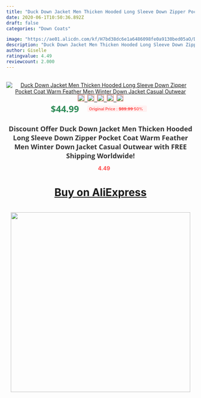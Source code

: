 ```yaml
---
title: "Duck Down Jacket Men Thicken Hooded Long Sleeve Down Zipper Pocket Coat Warm Feather Men Winter Down Jacket Casual Outwear"
date: 2020-06-1T10:50:36.892Z
draft: false
categories: "Down Coats"

image: "https://ae01.alicdn.com/kf/H7bd38dc6e1a6486098fe0a9130bed05aO/Duck-Down-Jacket-Men-Thicken-Hooded-Long-Sleeve-Down-Zipper-Pocket-Coat-Warm-Feather-Men-Winter.jpg"
description: "Duck Down Jacket Men Thicken Hooded Long Sleeve Down Zipper Pocket Coat Warm Feather Men Winter Down Jacket Casual Outwear"
author: Giselle
ratingvalue: 4.49
reviewcount: 2.000
---
```

<br>
<div style="text-align: center;">
<a href="https://s.click.aliexpress.com/e/_AE1lRJ" target="_blank" rel="nofollow noopener noreferrer"><img alt="Duck Down Jacket Men Thicken Hooded Long Sleeve Down Zipper Pocket Coat Warm Feather Men Winter Down Jacket Casual Outwear" class="magnifier-image" src="https://ae01.alicdn.com/kf/H7bd38dc6e1a6486098fe0a9130bed05aO/Duck-Down-Jacket-Men-Thicken-Hooded-Long-Sleeve-Down-Zipper-Pocket-Coat-Warm-Feather-Men-Winter.jpg_640x640.jpg">
<br>
<img style="border:1px solid salmon" src="https://ae01.alicdn.com/kf/H7bd38dc6e1a6486098fe0a9130bed05aO/Duck-Down-Jacket-Men-Thicken-Hooded-Long-Sleeve-Down-Zipper-Pocket-Coat-Warm-Feather-Men-Winter.jpg_120x120.jpg">&nbsp;&nbsp;<img style="border:1px solid salmon" src="https://ae01.alicdn.com/kf/H9409abd334ba4a75a23977e7fe49f8b5v/Duck-Down-Jacket-Men-Thicken-Hooded-Long-Sleeve-Down-Zipper-Pocket-Coat-Warm-Feather-Men-Winter.jpg_120x120.jpg">&nbsp;&nbsp;<img style="border:1px solid salmon" src="https://ae01.alicdn.com/kf/H1ce4ab871f404ab58301896c699fda2ah/Duck-Down-Jacket-Men-Thicken-Hooded-Long-Sleeve-Down-Zipper-Pocket-Coat-Warm-Feather-Men-Winter.jpg_120x120.jpg">&nbsp;&nbsp;<img style="border:1px solid salmon" src="https://ae01.alicdn.com/kf/Ha1ba44828a364ff08787656bbf2c1eb4i/Duck-Down-Jacket-Men-Thicken-Hooded-Long-Sleeve-Down-Zipper-Pocket-Coat-Warm-Feather-Men-Winter.jpg_120x120.jpg">&nbsp;&nbsp;<img style="border:1px solid salmon" src="https://ae01.alicdn.com/kf/Hb228f990687f4461ae024b2cb0f2822cm/Duck-Down-Jacket-Men-Thicken-Hooded-Long-Sleeve-Down-Zipper-Pocket-Coat-Warm-Feather-Men-Winter.jpg_120x120.jpg"></a></div><br0>
<div style="text-align: center;"><span style="background-color: white; border: 0px; box-sizing: border-box; color: seagreen; display: inline-block; font-family: &quot;open sans&quot; , &quot;arial&quot; , &quot;helvetica&quot; , sans-serif , &quot;heiti&quot;; font-size: 24px; font-stretch: inherit; font-weight: 700; line-height: inherit; margin: 0px 10px 0px 0px; padding: 0px; vertical-align: middle;">$44.99 </span>
<span style="background: rgb(255 , 241 , 241); border-radius: 3px; border: 0px; box-sizing: border-box; color: #ff4747; display: inline-block; font-family: inherit; font-size: 12px; font-stretch: inherit; font-style: inherit; font-variant: inherit; font-weight: 600; line-height: inherit; margin: 0px; padding: 2px 5px; transform: scale(0.9); vertical-align: middle;">Original Price : <b style="text-decoration: line-through;">$89.99 </b> 50%&nbsp;&nbsp;</span></div>
<h1 style="color: #333333; display: inline-block; font-family: &quot;open sans&quot; , &quot;arial&quot; , &quot;helvetica&quot; , sans-serif , &quot;heiti&quot;; font-size: 18px; font-stretch: inherit; font-weight: 700; text-align: center;">Discount Offer Duck Down Jacket Men Thicken Hooded Long Sleeve Down Zipper Pocket Coat Warm Feather Men Winter Down Jacket Casual Outwear with FREE Shipping Worldwide!</h1>
<div style="color: #ff4747; text-align: center;">
<img src="https://4.bp.blogspot.com/-M0ZcTcb-5uY/XleCXlxnR4I/AAAAAAAAAEc/OrjgMkXV1oMQFaCRZj5HQwOCBcu3w1FegCPcBGAYYCw/s1600/star.png" style="height: 15px;">&nbsp;<b>4.49</b></div>
<div class="button_cont" align="center"><a class="buynow_a" href="https://s.click.aliexpress.com/e/_AE1lRJ" target="_blank" rel="nofollow noopener noreferrer"><H1>Buy on AliExpress</H1></a></div><br>
<div class="separator" style="clear: both; text-align: center;">
<img src="https://lh3.googleusercontent.com/-pTy5HemUv9M/XlePHvY0dAI/AAAAAAAAAE4/0nX5iRUoIWY8eMW9Dpxeirr157OZliDIgCLcBGAsYHQ/s1600/badge.gif" width="480">
</div>
